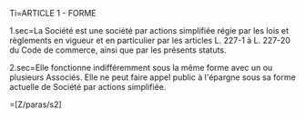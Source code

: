 Ti=ARTICLE 1 - FORME

1.sec=La Société est une société par actions simplifiée régie par les lois et règlements en vigueur et en particulier par les articles L. 227-1 à L. 227-20 du Code de commerce, ainsi que par les présents statuts.

2.sec=Elle fonctionne indifféremment sous la même forme avec un ou plusieurs Associés. Elle ne peut faire appel public à l'épargne sous sa forme actuelle de Société par actions simplifiée.

=[Z/paras/s2]